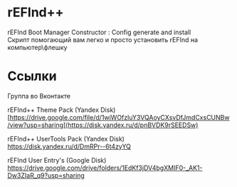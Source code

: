 # rEFInd++
rEFInd Boot Manager Constructor : Config generate and install                           
Скрипт помогающий вам легко и просто установить rEFInd на компьютер\флешку

# Ссылки
Группа во Вконтакте


rEFInd++ Theme Pack (Yandex Disk)                         
[https://drive.google.com/file/d/1wiWOfzluY3VQAoyCXsvDfJmdCxsCUNBw/view?usp=sharing](https://disk.yandex.ru/d/pnBVDK9rSEEDSw)

rEFInd++ UserTools Pack (Yandex Disk)                          
https://disk.yandex.ru/d/DmRPr--6t4zyYQ

rEFInd User Entry's (Google Disk)                             
https://drive.google.com/drive/folders/1EdKf3jDV4bgXMIF0-_AK1-Dw3ZIaR_q9?usp=sharing
